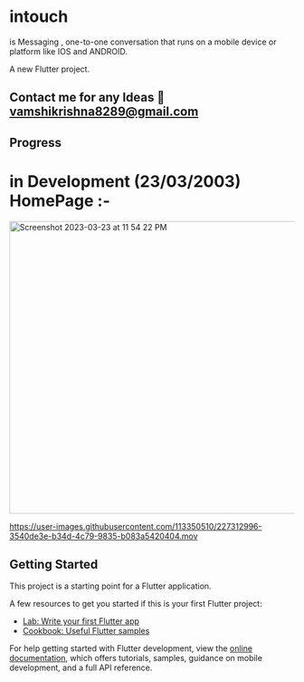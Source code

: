 # intouch

is Messaging , one-to-one conversation that runs on a mobile device or platform like IOS and ANDROID.

A new Flutter project.


## Contact me for any Ideas 📧vamshikrishna8289@gmail.com


## Progress

# in Development (23/03/2003) HomePage :- 

<img width="516" alt="Screenshot 2023-03-23 at 11 54 22 PM" src="https://user-images.githubusercontent.com/113350510/227312860-6f78dda0-453e-4297-9fe6-fd9c727f8a1e.png">

https://user-images.githubusercontent.com/113350510/227312996-3540de3e-b34d-4c79-9835-b083a5420404.mov






## Getting Started

This project is a starting point for a Flutter application.

A few resources to get you started if this is your first Flutter project:

- [Lab: Write your first Flutter app](https://docs.flutter.dev/get-started/codelab)
- [Cookbook: Useful Flutter samples](https://docs.flutter.dev/cookbook)

For help getting started with Flutter development, view the
[online documentation](https://docs.flutter.dev/), which offers tutorials,
samples, guidance on mobile development, and a full API reference.
